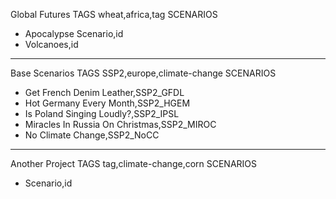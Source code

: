 Global Futures
TAGS
wheat,africa,tag
SCENARIOS
- Apocalypse Scenario,id
- Volcanoes,id
---
Base Scenarios
TAGS
SSP2,europe,climate-change
SCENARIOS
- Get French Denim Leather,SSP2_GFDL
- Hot Germany Every Month,SSP2_HGEM
- Is Poland Singing Loudly?,SSP2_IPSL
- Miracles In Russia On Christmas,SSP2_MIROC
- No Climate Change,SSP2_NoCC
---
Another Project
TAGS
tag,climate-change,corn
SCENARIOS
- Scenario,id




